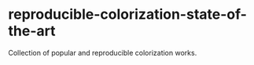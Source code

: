 # reproducible-colorization-state-of-the-art
Collection of popular and reproducible colorization works.
